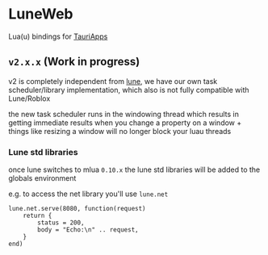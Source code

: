 # LuneWeb

Lua(u) bindings for [TauriApps](https://github.com/tauri-apps)

## `v2.x.x` (Work in progress)

v2 is completely independent from [lune](https://github.com/lune-org/lune), we have our own task scheduler/library implementation, which also is not fully compatible with Lune/Roblox

the new task scheduler runs in the windowing thread which results in getting immediate results when you change a property on a window + things like resizing a window will no longer block your luau threads

### Lune std libraries

once lune switches to mlua `0.10.x` the lune std libraries will be added to the globals environment

e.g. to access the net library you'll use `lune.net`

```luau
lune.net.serve(8080, function(request)
    return {
        status = 200,
        body = "Echo:\n" .. request,
    }
end)
```
